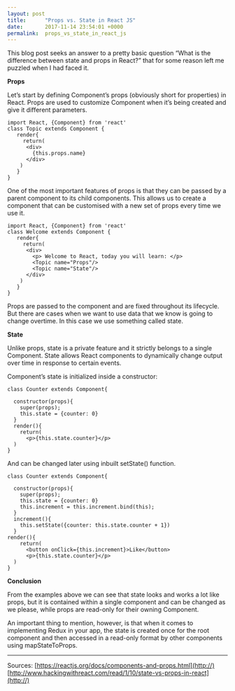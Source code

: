 ```yaml
---
layout: post
title:      "Props vs. State in React JS"
date:       2017-11-14 23:54:01 +0000
permalink:  props_vs_state_in_react_js
---
```



This blog post seeks an answer to a pretty basic question “What is the difference between state and props in React?” that for some reason left me puzzled when I had faced it.

**Props**

Let’s start by defining Component’s props (obviously short for properties) in React. Props are used to customize Component when it’s being created and give it different parameters.

```
import React, {Component} from 'react'
class Topic extends Component {
   render{
     return(
      <div>
        {this.props.name}
      </div>
    )
   }
}
```

One of the most important features of props is that they can be passed by a parent component to its child components. This allows us to create a component that can be customised with a new set of props every time we use it.

```
import React, {Component} from 'react'
class Welcome extends Component {
   render{
     return(
      <div>
        <p> Welcome to React, today you will learn: </p>
        <Topic name="Props"/>
        <Topic name="State"/>
      </div>
    )
   }
}
```

Props are passed to the component and are fixed throughout its lifecycle. But there are cases when we want to use data that we know is going to change overtime. In this case we use something called state.

**State**

Unlike props, state is a private feature and it strictly belongs to a single Component. State allows React components to dynamically change output over time in response to certain events.

Component’s state is initialized inside a constructor:

```
class Counter extends Component{
  
  constructor(props){
    super(props);
    this.state = {counter: 0}
  }
  render(){
    return(
      <p>{this.state.counter}</p>
  )
}
```

And can be changed later using inbuilt setState() function.

```
class Counter extends Component{
  
  constructor(props){
    super(props);
    this.state = {counter: 0}
    this.increment = this.increment.bind(this);
  }
  increment(){
    this.setState({counter: this.state.counter + 1})
  }
render(){
    return(
      <button onClick={this.increment}>Like</button>
      <p>{this.state.counter}</p>
  )
}
```

**Conclusion**

From the examples above we can see that state looks and works a lot like props, but it is contained within a single component and can be changed as we please, while props are read-only for their owning Component.

An important thing to mention, however, is that when it comes to implementing Redux in your app, the state is created once for the root component and then accessed in a read-only format by other components using mapStateToProps.

***

Sources:
[https://reactjs.org/docs/components-and-props.html](http://)
[http://www.hackingwithreact.com/read/1/10/state-vs-props-in-react](http://)


